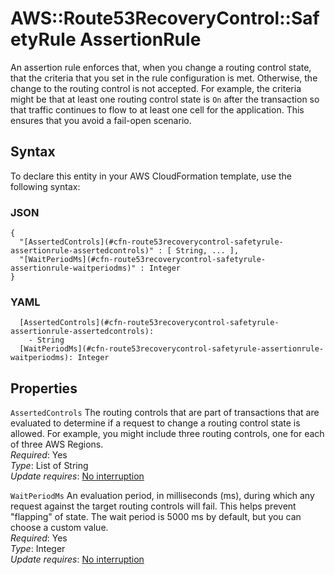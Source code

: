 # AWS::Route53RecoveryControl::SafetyRule AssertionRule<a name="aws-properties-route53recoverycontrol-safetyrule-assertionrule"></a>

An assertion rule enforces that, when you change a routing control state, that the criteria that you set in the rule configuration is met\. Otherwise, the change to the routing control is not accepted\. For example, the criteria might be that at least one routing control state is `On` after the transaction so that traffic continues to flow to at least one cell for the application\. This ensures that you avoid a fail\-open scenario\.

## Syntax<a name="aws-properties-route53recoverycontrol-safetyrule-assertionrule-syntax"></a>

To declare this entity in your AWS CloudFormation template, use the following syntax:

### JSON<a name="aws-properties-route53recoverycontrol-safetyrule-assertionrule-syntax.json"></a>

```
{
  "[AssertedControls](#cfn-route53recoverycontrol-safetyrule-assertionrule-assertedcontrols)" : [ String, ... ],
  "[WaitPeriodMs](#cfn-route53recoverycontrol-safetyrule-assertionrule-waitperiodms)" : Integer
}
```

### YAML<a name="aws-properties-route53recoverycontrol-safetyrule-assertionrule-syntax.yaml"></a>

```
  [AssertedControls](#cfn-route53recoverycontrol-safetyrule-assertionrule-assertedcontrols): 
    - String
  [WaitPeriodMs](#cfn-route53recoverycontrol-safetyrule-assertionrule-waitperiodms): Integer
```

## Properties<a name="aws-properties-route53recoverycontrol-safetyrule-assertionrule-properties"></a>

`AssertedControls`  <a name="cfn-route53recoverycontrol-safetyrule-assertionrule-assertedcontrols"></a>
The routing controls that are part of transactions that are evaluated to determine if a request to change a routing control state is allowed\. For example, you might include three routing controls, one for each of three AWS Regions\.  
*Required*: Yes  
*Type*: List of String  
*Update requires*: [No interruption](https://docs.aws.amazon.com/AWSCloudFormation/latest/UserGuide/using-cfn-updating-stacks-update-behaviors.html#update-no-interrupt)

`WaitPeriodMs`  <a name="cfn-route53recoverycontrol-safetyrule-assertionrule-waitperiodms"></a>
An evaluation period, in milliseconds \(ms\), during which any request against the target routing controls will fail\. This helps prevent "flapping" of state\. The wait period is 5000 ms by default, but you can choose a custom value\.  
*Required*: Yes  
*Type*: Integer  
*Update requires*: [No interruption](https://docs.aws.amazon.com/AWSCloudFormation/latest/UserGuide/using-cfn-updating-stacks-update-behaviors.html#update-no-interrupt)